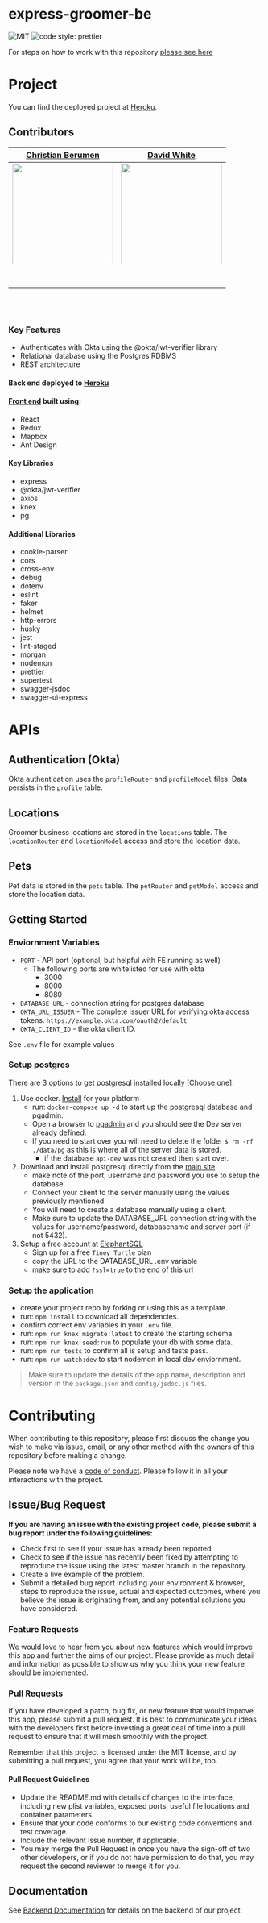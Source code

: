 # express-groomer-be

![MIT](https://img.shields.io/packagist/l/doctrine/orm.svg)
![code style: prettier](https://img.shields.io/badge/code_style-prettier-ff69b4.svg?style=flat-square)

For steps on how to work with this repository [please see here](https://docs.labs.lambdaschool.com/labs-spa-starter/)

# Project

You can find the deployed project at [Heroku](https://labspt12-express-groomer-f-api.herokuapp.com/).

## Contributors

|                                                         [Christian Berumen](https://github.com/cberumen51)                                                          |                                                            [David White](https://github.com/dvwhite)                                                             |
| :-----------------------------------------------------------------------------------------------------------------------------------------------------------------: | :--------------------------------------------------------------------------------------------------------------------------------------------------------------: |
| [<img src="https://avatars0.githubusercontent.com/u/55672629?s=400&u=ceab0c2afdf999ea46592a74dd16ef12da34cb92&v=4" width = "200" />](https://github.com/cberumen51) | [<img src="https://avatars2.githubusercontent.com/u/47503507?s=460&u=1d0f89ffd75a88baf77680a614fe774c15ccb4b8&v=4" width = "200" />](https://github.com/dvwhite) | [<img src="https://www.dalesjewelers.com/wp-content/uploads/2018/10/placeholder-silhouette-male.png" width = "200" />](https://github.com/) | [<img src="https://www.dalesjewelers.com/wp-content/uploads/2018/10/placeholder-silhouette-female.png" width = "200" />](https://github.com/) | [<img src="https://www.dalesjewelers.com/wp-content/uploads/2018/10/placeholder-silhouette-male.png" width = "200" />](https://github.com/) |
|                             [<img src="https://github.com/favicon.ico" width="15"> ](https://github.com/cberumen51https://github.com/)                              |                                       [<img src="https://github.com/favicon.ico" width="15"> ](https://github.com/dvwhite)                                       | [<img src="https://github.com/favicon.ico" width="15"> ](https://github.com/Mister-Corn) | [<img src="https://github.com/favicon.ico" width="15"> ](https://github.com/NandoTheessen) | [<img src="https://github.com/favicon.ico" width="15"> ](https://github.com/wvandolah) |
|                     [ <img src="https://static.licdn.com/sc/h/al2o9zrvru7aqj8e1x2rzsrca" width="15"> ](https://www.linkedin.com/in/cberumen51/)                     |                 [ <img src="https://static.licdn.com/sc/h/al2o9zrvru7aqj8e1x2rzsrca" width="15"> ](https://www.linkedin.com/in/david-white-dev/)                 | [ <img src="https://static.licdn.com/sc/h/al2o9zrvru7aqj8e1x2rzsrca" width="15"> ](https://www.linkedin.com/) | [ <img src="https://static.licdn.com/sc/h/al2o9zrvru7aqj8e1x2rzsrca" width="15"> ](https://www.linkedin.com/) | [ <img src="https://static.licdn.com/sc/h/al2o9zrvru7aqj8e1x2rzsrca" width="15"> ](https://www.linkedin.com/) |

<br>
<br>

### Key Features

- Authenticates with Okta using the @okta/jwt-verifier library
- Relational database using the Postgres RDBMS
- REST architecture

#### Back end deployed to [Heroku](https://labspt12-express-groomer-f-api.herokuapp.com/)

#### [Front end](https://f.expressgroomer.dev/login) built using:

- React
- Redux
- Mapbox
- Ant Design

#### Key Libraries

- express
- @okta/jwt-verifier
- axios
- knex
- pg

#### Additional Libraries

- cookie-parser
- cors
- cross-env
- debug
- dotenv
- eslint
- faker
- helmet
- http-errors
- husky
- jest
- lint-staged
- morgan
- nodemon
- prettier
- supertest
- swagger-jsdoc
- swagger-ui-express

# APIs

## Authentication (Okta)

Okta authentication uses the `profileRouter` and `profileModel` files. Data persists in the `profile` table.

## Locations

Groomer business locations are stored in the `locations` table. The `locationRouter` and `locationModel` access and store the location data.

## Pets

Pet data is stored in the `pets` table. The `petRouter` and `petModel` access and store the location data.

## Getting Started

### Enviornment Variables

- `PORT` - API port (optional, but helpful with FE running as well)
  - The following ports are whitelisted for use with okta
    - 3000
    - 8000
    - 8080
- `DATABASE_URL` - connection string for postgres database
- `OKTA_URL_ISSUER` - The complete issuer URL for verifying okta access tokens. `https://example.okta.com/oauth2/default`
- `OKTA_CLIENT_ID` - the okta client ID.

See `.env` file for example values

### Setup postgres

There are 3 options to get postgresql installed locally [Choose one]:

1. Use docker. [Install](https://docs.docker.com/get-docker/) for your platform
   - run: `docker-compose up -d` to start up the postgresql database and pgadmin.
   - Open a browser to [pgadmin](http://localhost:5050/) and you should see the Dev server already defined.
   - If you need to start over you will need to delete the folder `$ rm -rf ./data/pg` as this is where all of the server data is stored.
     - if the database `api-dev` was not created then start over.
2. Download and install postgresql directly from the [main site](https://www.postgresql.org/download/)
   - make note of the port, username and password you use to setup the database.
   - Connect your client to the server manually using the values previously mentioned
   - You will need to create a database manually using a client.
   - Make sure to update the DATABASE_URL connection string with the values for username/password, databasename and server port (if not 5432).
3. Setup a free account at [ElephantSQL](https://www.elephantsql.com/plans.html)
   - Sign up for a free `Tiney Turtle` plan
   - copy the URL to the DATABASE_URL .env variable
   - make sure to add `?ssl=true` to the end of this url

### Setup the application

- create your project repo by forking or using this as a template.
- run: `npm install` to download all dependencies.
- confirm correct env variables in your `.env` file.
- run: `npm run knex migrate:latest` to create the starting schema.
- run: `npm run knex seed:run` to populate your db with some data.
- run: `npm run tests` to confirm all is setup and tests pass.
- run: `npm run watch:dev` to start nodemon in local dev enviornment.

> Make sure to update the details of the app name, description and version in
> the `package.json` and `config/jsdoc.js` files.

# Contributing

When contributing to this repository, please first discuss the change you wish to make via issue, email, or any other method with the owners of this repository before making a change.

Please note we have a [code of conduct](./CODE_OF_CONDUCT.md). Please follow it in all your interactions with the project.

## Issue/Bug Request

**If you are having an issue with the existing project code, please submit a bug report under the following guidelines:**

- Check first to see if your issue has already been reported.
- Check to see if the issue has recently been fixed by attempting to reproduce the issue using the latest master branch in the repository.
- Create a live example of the problem.
- Submit a detailed bug report including your environment & browser, steps to reproduce the issue, actual and expected outcomes, where you believe the issue is originating from, and any potential solutions you have considered.

### Feature Requests

We would love to hear from you about new features which would improve this app and further the aims of our project. Please provide as much detail and information as possible to show us why you think your new feature should be implemented.

### Pull Requests

If you have developed a patch, bug fix, or new feature that would improve this app, please submit a pull request. It is best to communicate your ideas with the developers first before investing a great deal of time into a pull request to ensure that it will mesh smoothly with the project.

Remember that this project is licensed under the MIT license, and by submitting a pull request, you agree that your work will be, too.

#### Pull Request Guidelines

- Update the README.md with details of changes to the interface, including new plist variables, exposed ports, useful file locations and container parameters.
- Ensure that your code conforms to our existing code conventions and test coverage.
- Include the relevant issue number, if applicable.
- You may merge the Pull Request in once you have the sign-off of two other developers, or if you do not have permission to do that, you may request the second reviewer to merge it for you.

## Documentation

See [Backend Documentation](https://labspt12-express-groomer-f-api.herokuapp.com/api-docs/) for details on the backend of our project.
